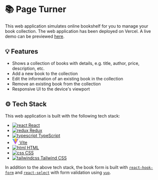 # 📚 Page Turner

This web application simulates online bookshelf for you to manage your book collection. The web application has been deployed on Vercel. A live demo can be previewed [here](https://page-turner-louvrecly.vercel.app/).

## 💡 Features

- Shows a collection of books with details, e.g. title, author, price, description, etc.
- Add a new book to the collection
- Edit the information of an existing book in the collection
- Remove an existing book from the collection
- Responsive UI to the device's viewport

## ⚙️ Tech Stack

This web application is built with the following tech stack:

- [<img src="https://cdn.jsdelivr.net/gh/devicons/devicon/icons/react/react-original.svg" alt="react" height="20">&nbsp;React](https://react.dev/)
- [<img src="https://cdn.jsdelivr.net/gh/devicons/devicon/icons/redux/redux-original.svg" alt="redux" height="20">&nbsp;Redux](https://redux.js.org/)
- [<img src="https://cdn.jsdelivr.net/gh/devicons/devicon/icons/typescript/typescript-original.svg" alt="typescript" height="20">&nbsp;TypeScript](https://www.typescriptlang.org/)
- [<img src="public/vite.svg" alt="Vite" height="20">&nbsp;Vite](https://vitejs.dev/)
- [<img src="https://cdn.jsdelivr.net/gh/devicons/devicon/icons/html5/html5-original-wordmark.svg" alt="html" height="20">&nbsp;HTML](https://html.spec.whatwg.org/)
- [<img src="https://cdn.jsdelivr.net/gh/devicons/devicon/icons/css3/css3-original-wordmark.svg" alt="css" height="20">&nbsp;CSS](https://www.w3.org/Style/CSS/Overview.en.html)
- [<img src="https://cdn.jsdelivr.net/gh/devicons/devicon/icons/tailwindcss/tailwindcss-plain.svg" alt="tailwindcss" height="20">&nbsp;Tailwind CSS](https://tailwindcss.com/)

In addition to the above tech stack, the book form is built with [`react-hook-form`](https://www.react-hook-form.com/) and [`react-select`](https://react-select.com/home) with form validation using [`yup`](https://github.com/jquense/yup).
